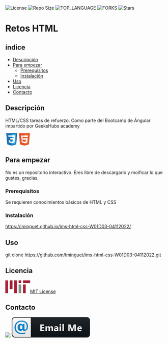 ![License](https://img.shields.io/github/license/Iminguet/https://github.com/Iminguet/ims-html-css-ejerciciosHTML-03112022.svg?style=for-the-badge) ![Repo Size](https://img.shields.io/github/languages/code-size/Iminguet/https://github.com/Iminguet/ims-html-css-ejerciciosHTML-03112022.svg?style=for-the-badge) ![TOP_LANGUAGE](https://img.shields.io/github/languages/top/Iminguet/https://github.com/Iminguet/ims-html-css-ejerciciosHTML-03112022.svg?style=for-the-badge) ![FORKS](https://img.shields.io/github/forks/Iminguet/https://github.com/Iminguet/ims-html-css-ejerciciosHTML-03112022.svg?style=for-the-badge&social) ![Stars](https://img.shields.io/github/stars/Iminguet/https://github.com/Iminguet/ims-html-css-ejerciciosHTML-03112022.svg?style=for-the-badge)

# Retos HTML

## índice

- [Descripción](#description)
- [Para empezar](#getting-started)
  - [Prerequisitos](#prerequisites)
  - [Instalación](#installation)
- [Uso](#usage)
- [Licencia](#license)
- [Contacto](#contacts)

## Descripción

HTML/CSS tareas de refuerzo. Como parte del Bootcamp de Ángular impartido por GeeksHubs academy

<a href="https://developer.mozilla.org/en-US/docs/Web/CSS"><img src="https://raw.githubusercontent.com/devicons/devicon/master/icons/css3/css3-original.svg" height="40px" width="40px" /></a><a href="https://developer.mozilla.org/en-US/docs/Web/HTML"><img src="https://raw.githubusercontent.com/devicons/devicon/master/icons/html5/html5-original.svg" height="40px" width="40px" /></a>

## Para empezar

No es un repositorio interactivo. Eres libre de descargarlo y moificar lo que gustes, gracias.

### Prerequisitos

Se requieren conocimientos básicos de HTML y CSS

### Instalación

https://iminguet.github.io/ims-html-css-W01D03-04112022/

## Uso

git clone https://github.com/Iminguet/ims-html-css-W01D03-04112022.git

## Licencia

<a href="https://choosealicense.com/licenses/mit/"><img src="https://raw.githubusercontent.com/johnturner4004/readme-generator/master/src/components/assets/images/mit.svg" height=40 />MIT License</a>

## Contacto

<a href="https://www.linkedin.com/in/https://www.linkedin.com/in/israelminse/"><img src="https://img.shields.io/badge/LinkedIn-0077B5?style=for-the-badge&logo=linkedin&logoColor=white" /></a> <a href="mailto:i.minguet@hotmail.com"><img src=https://raw.githubusercontent.com/johnturner4004/readme-generator/master/src/components/assets/images/email_me_button_icon_151852.svg /></a>
